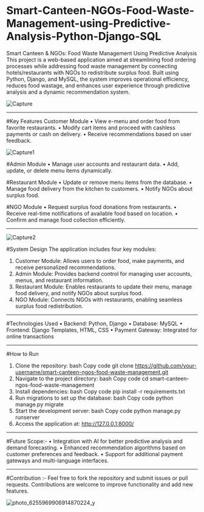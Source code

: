 # Smart-Canteen-NGOs-Food-Waste-Management-using-Predictive-Analysis-Python-Django-SQL

Smart Canteen & NGOs: Food Waste Management Using Predictive Analysis
This project is a web-based application aimed at streamlining food ordering processes while addressing food waste management by connecting hotels/restaurants with NGOs to redistribute surplus food. Built using Python, Django, and MySQL, the system improves operational efficiency, reduces food wastage, and enhances user experience through predictive analysis and a dynamic recommendation system.

![Capture](https://github.com/user-attachments/assets/c6be5c95-251f-4866-aeb3-f47282d7102e)
________________________________________

#Key Features
Customer Module
•	View e-menu and order food from favorite restaurants.
•	Modify cart items and proceed with cashless payments or cash on delivery.
•	Receive recommendations based on user feedback.

![Capture1](https://github.com/user-attachments/assets/24720f15-b6f3-4230-bd71-8389bfaa2c6d)

#Admin Module
•	Manage user accounts and restaurant data.
•	Add, update, or delete menu items dynamically.

#Restaurant Module
•	Update or remove menu items from the database.
•	Manage food delivery from the kitchen to customers.
•	Notify NGOs about surplus food.

#NGO Module
•	Request surplus food donations from restaurants.
•	Receive real-time notifications of available food based on location.
•	Confirm and manage food collection efficiently.
________________________________________

![Capture2](https://github.com/user-attachments/assets/7ae07d06-72be-462a-9171-9d27ad2f0917)

#System Design
The application includes four key modules:
1.	Customer Module: Allows users to order food, make payments, and receive personalized recommendations.
2.	Admin Module: Provides backend control for managing user accounts, menus, and restaurant information.
3.	Restaurant Module: Enables restaurants to update their menu, manage food delivery, and notify NGOs about surplus food.
4.	NGO Module: Connects NGOs with restaurants, enabling seamless surplus food redistribution.
________________________________________

#Technologies Used
•	Backend: Python, Django
•	Database: MySQL
•	Frontend: Django Templates, HTML, CSS
•	Payment Gateway: Integrated for online transactions
________________________________________

#How to Run
1.	Clone the repository:
bash
Copy code
git clone https://github.com/your-username/smart-canteen-ngos-food-waste-management.git  
2.	Navigate to the project directory:
bash
Copy code
cd smart-canteen-ngos-food-waste-management  
3.	Install dependencies:
bash
Copy code
pip install -r requirements.txt  
4.	Run migrations to set up the database:
bash
Copy code
python manage.py migrate  
5.	Start the development server:
bash
Copy code
python manage.py runserver  
6.	Access the application at: http://127.0.0.1:8000/
________________________________________

#Future Scope:-
•	Integration with AI for better predictive analysis and demand forecasting.
•	Enhanced recommendation algorithms based on customer preferences and feedback.
•	Support for additional payment gateways and multi-language interfaces.
________________________________________

#Contribution :-
Feel free to fork the repository and submit issues or pull requests. Contributions are welcome to improve functionality and add new features.

![photo_6255969906914870224_y](https://github.com/user-attachments/assets/f623ba1d-c502-4970-804a-ec0c27c7e783)


